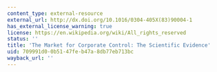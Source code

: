 ```yaml
---
content_type: external-resource
external_url: http://dx.doi.org/10.1016/0304-405X(83)90004-1
has_external_license_warning: true
license: https://en.wikipedia.org/wiki/All_rights_reserved
status: ''
title: 'The Market for Corporate Control: The Scientific Evidence'
uid: 709991d0-0b51-47fe-b47a-8db77eb713bc
wayback_url: ''
---
```

